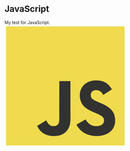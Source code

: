 # JavaScript
My test for JavaScript.
![js1](https://raw.githubusercontent.com/c0dertitan/JavaScript/main/javascript-original.jpg)
